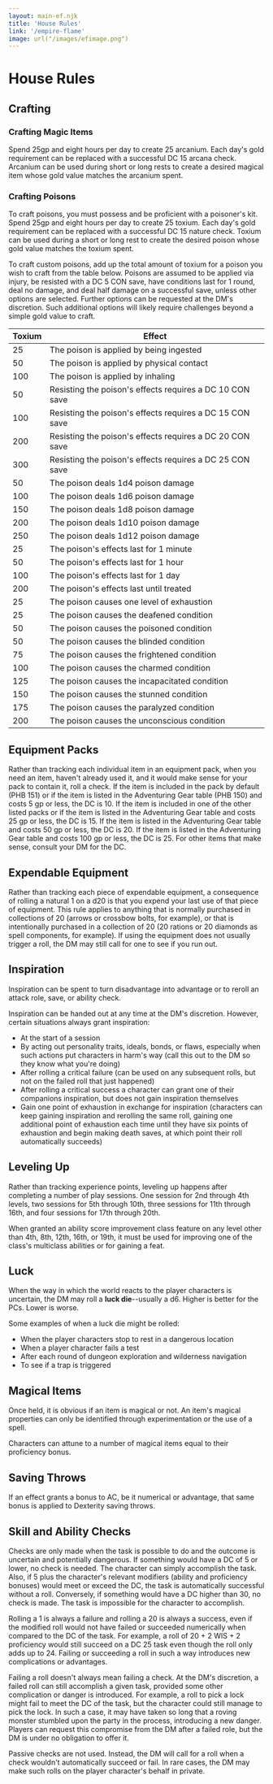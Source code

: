 ```yaml
---
layout: main-ef.njk
title: 'House Rules'
link: '/empire-flame'
image: url("/images/efimage.png")
---
```


# House Rules

## Crafting

### Crafting Magic Items

Spend 25gp and eight hours per day to create 25 arcanium. Each day's gold requirement can be replaced with a successful DC 15 arcana check. Arcanium can be used during short or long rests to create a desired magical item whose gold value matches the arcanium spent.

### Crafting Poisons

To craft poisons, you must possess and be proficient with a poisoner's kit. Spend 25gp and eight hours per day to create 25 toxium. Each day's gold requirement can be replaced with a successful DC 15 nature check. Toxium can be used during a short or long rest to create the desired poison whose gold value matches the toxium spent.

To craft custom poisons, add up the total amount of toxium for a poison you wish to craft from the table below. Poisons are assumed to be applied via injury, be resisted with a DC 5 CON save, have conditions last for 1 round, deal no damage, and deal half damage on a successful save, unless other options are selected. Further options can be requested at the DM's discretion. Such additional options will likely require challenges beyond a simple gold value to craft.

Toxium|Effect
:---|---
25|The poison is applied by being ingested
50|The poison is applied by physical contact
100|The poison is applied by inhaling
50|Resisting the poison's effects requires a DC 10 CON save
100|Resisting the poison's effects requires a DC 15 CON save
200|Resisting the poison's effects requires a DC 20 CON save
300|Resisting the poison's effects requires a DC 25 CON save
50|The poison deals 1d4 poison damage
100|The poison deals 1d6 poison damage
150|The poison deals 1d8 poison damage
200|The poison deals 1d10 poison damage
250|The poison deals 1d12 poison damage
25|The poison's effects last for 1 minute
50|The poison's effects last for 1 hour
100|The poison's effects last for 1 day
200|The poison's effects last until treated
25|The poison causes one level of exhaustion
25|The poison causes the deafened condition
50|The poison causes the poisoned condition
50|The poison causes the blinded condition
75|The poison causes the frightened condition
100|The poison causes the charmed condition
125|The poison causes the incapacitated condition
150|The poison causes the stunned condition
175|The poison causes the paralyzed condition
200|The poison causes the unconscious condition

## Equipment Packs

Rather than tracking each individual item in an equipment pack, when you need an item, haven't already used it, and it would make sense for your pack to contain it, roll a check. If the item is included in the pack by default (PHB 151) or if the item is listed in the Adventuring Gear table (PHB 150) and costs 5 gp or less, the DC is 10. If the item is included in one of the other listed packs or if the item is listed in the Adventuring Gear table and costs 25 gp or less, the DC is 15. If the item is listed in the Adventuring Gear table and costs 50 gp or less, the DC is 20. If the item is listed in the Adventuring Gear table and costs 100 gp or less, the DC is 25. For other items that make sense, consult your DM for the DC.

## Expendable Equipment

Rather than tracking each piece of expendable equipment, a consequence of rolling a natural 1 on a d20 is that you expend your last use of that piece of equipment. This rule applies to anything that is normally purchased in collections of 20 (arrows or crossbow bolts, for example), or that is intentionally purchased in a collection of 20 (20 rations or 20 diamonds as spell components, for example). If using the equipment does not usually trigger a roll, the DM may still call for one to see if you run out.

## Inspiration

Inspiration can be spent to turn disadvantage into advantage or to reroll an attack role, save, or ability check.

Inspiration can be handed out at any time at the DM's discretion. However, certain situations always grant inspiration:

- At the start of a session
- By acting out personality traits, ideals, bonds, or flaws, especially when such actions put characters in harm's way (call this out to the DM so they know what you're doing)
- After rolling a critical failure (can be used on any subsequent rolls, but not on the failed roll that just happened)
- After rolling a critical success a character can grant one of their companions inspiration, but does not gain inspiration themselves
- Gain one point of exhaustion in exchange for inspiration (characters can keep gaining inspiration and rerolling the same roll, gaining one additional point of exhaustion each time until they have six points of exhaustion and begin making death saves, at which point their roll automatically succeeds)

## Leveling Up

Rather than tracking experience points, leveling up happens after completing a number of play sessions. One session for 2nd through 4th levels, two sessions for 5th through 10th, three sessions for 11th through 16th, and four sessions for 17th through 20th.

When granted an ability score improvement class feature on any level other than 4th, 8th, 12th, 16th, or 19th, it must be used for improving one of the class's multiclass abilities or for gaining a feat.

## Luck

When the way in which the world reacts to the player characters is uncertain, the DM may roll a **luck die**--usually a d6. Higher is better for the PCs. Lower is worse.

Some examples of when a luck die might be rolled:

- When the player characters stop to rest in a dangerous location
- When a player character fails a test
- After each round of dungeon exploration and wilderness navigation
- To see if a trap is triggered

## Magical Items

Once held, it is obvious if an item is magical or not. An item's magical properties can only be identified through experimentation or the use of a spell.

Characters can attune to a number of magical items equal to their proficiency bonus.

## Saving Throws

If an effect grants a bonus to AC, be it numerical or advantage, that same bonus is applied to Dexterity saving throws.

## Skill and Ability Checks

Checks are only made when the task is possible to do and the outcome is uncertain and potentially dangerous. If something would have a DC of 5 or lower, no check is needed. The character can simply accomplish the task. Also, if 5 plus the character's relevant modifiers (ability and proficiency bonuses) would meet or exceed the DC, the task is automatically successful without a roll. Conversely, if something would have a DC higher than 30, no check is made. The task is impossible for the character to accomplish.

Rolling a 1 is always a failure and rolling a 20 is always a success, even if the modified roll would not have failed or succeeded numerically when compared to the DC of the task. For example, a roll of 20 + 2 WIS + 2 proficiency would still succeed on a DC 25 task even though the roll only adds up to 24. Failing or succeeding a roll in such a way introduces new complications or advantages.

Failing a roll doesn't always mean failing a check. At the DM's discretion, a failed roll can still accomplish a given task, provided some other complication or danger is introduced. For example, a roll to pick a lock might fail to meet the DC of the task, but the character could still manage to pick the lock. In such a case, it may have taken so long that a roving monster stumbled upon the party in the process, introducing a new danger. Players can request this compromise from the DM after a failed role, but the DM is under no obligation to offer it.

Passive checks are not used. Instead, the DM will call for a roll when a check wouldn't automatically succeed or fail. In rare cases, the DM may make such rolls on the player character's behalf in private.
